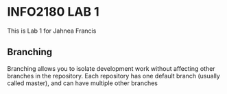 # INFO2180 LAB 1
This is Lab 1 for Jahnea Francis

## Branching
Branching allows you to isolate development work without
affecting other branches in the repository. Each repository
has one default branch (usually called master), and can have multiple other branches